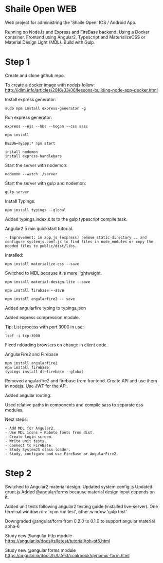 Shaile Open WEB
===============
Web project for administring the 'Shaile Open' IOS / Android App.

Running on NodeJs and Express and FireBase backend.
Using a Docker container.
Frontend using Angular2, Typescript and MaterializeCSS or Material Design Light (MDL).
Build with Gulp.

Step 1
======
Create and clone github repo.

To create a docker image with nodejs follow: http://jdlm.info/articles/2016/03/06/lessons-building-node-app-docker.html

Install express generator:

    sudo npm install express-generator -g

Run express generator:

    express --ejs --hbs --hogan --css sass
    
    npm install
    
    DEBUG=myapp:* npm start
    
    install nodemon
    install express-handlebars
    
Start the server with nodemon:

    nodemon --watch ./server

Start the server with gulp and nodemon:

    gulp server
    
Install Typings:

    npm install typings --global

Added typings.index.d.ts to the gulp typescript compile task.

Angular2 5 min quickstart tutorial.

    - Improvement: in app.js (express) remove static directory .. and configure systemjs.conf.js to find files in node_modules or copy the needed files to public/dist/libs.

Installed:

    npm install materialize-css --save
  
Switched to MDL because it is more lightweight.

    npm install material-design-lite --save

    npm install firebase --save
    
    npm install angularfire2 -- save
    
Added angularfire typing to typings.json

Added express compression module. 

Tip: List process with port 3000 in use: 

    lsof -i tcp:3000

Fixed reloading browsers on change in client code.

AngularFire2 and Firebase

    npm install angularfire2
    npm install firebase
    typings install dt~firebase --global
    
Removed angularfire2 and firebase from frontend. Create API and use them in nodejs.
Use JWT for the API.

Added angular routing. 

Used relative paths in components and compile sass to separate css modules.

Next steps:

    - Add MDL for Angular2.
    - Use MDL icons + Roboto fonts from dist.
    - Create login screen.
    - Write Unit tests.
    - Connect to FireBase.
    - Study SystemJS class loader.
    - Study, configure and use FireBase or AngularFire2.

Step 2
======
    
Switched to Angular2 material design.
Updated system.config.js
Updated grunt.js
Added @angular/forms because material design input depends on it.

Added unit tests following angular2 testing guide (installed live-server). 
One terminal window run: 'npm run test', other window 'gulp test'

Downgraded @angular/form from 0.2.0 to 0.1.0 to support angular material apha-6

Study new @angular http module https://angular.io/docs/ts/latest/tutorial/toh-pt6.html

Study new @angular forms module https://angular.io/docs/ts/latest/cookbook/dynamic-form.html



